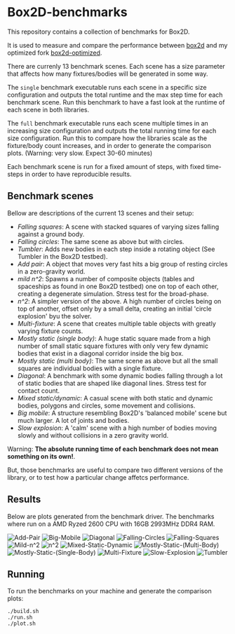 # Box2D-benchmarks
This repository contains a collection of benchmarks for Box2D.

It is used to measure and compare the performance between [box2d](https://github.com/erincatto/box2d) and my optimized fork [box2d-optimized](https://github.com/mtsamis/box2d-optimized).

There are currenly 13 benchmark scenes. Each scene has a size parameter that affects how many fixtures/bodies will be generated in some way.

The `single` benchmark executable runs each scene in a specific size configuration and outputs the total runtime and the max step time for each benchmark scene.
Run this benchmark to have a fast look at the runtime of each scene in both libraries.

The `full` benchmark executable runs each scene multiple times in an increasing size configuration and outputs the total running time for each size configuration.
Run this to compare how the libraries scale as the fixture/body count increases, and in order to generate the comparison plots. (Warning: very slow. Expect 30-60 minutes)

Each benchmark scene is run for a fixed amount of steps, with fixed time-steps in order to have reproducible results.

## Benchmark scenes
Bellow are descriptions of the current 13 scenes and their setup:

- *Falling squares*: A scene with stacked squares of varying sizes falling against a ground body.
- *Falling circles*: The same scene as above but with circles.
- *Tumbler*: Adds new bodies in each step inside a rotating object (See Tumbler in the Box2D testbed).
- *Add pair*: A object that moves very fast hits a big group of resting circles in a zero-gravity world.
- *mild n^2*: Spawns a number of composite objects (tables and spaceships as found in one Box2D testbed) one on top of each other, creating a degenerate simulation. Stress test for the broad-phase.
- *n^2*: A simpler version of the above. A high number of circles being on top of another, offset only by a small delta, creating an initial 'circle explosion' byu the solver.
- *Multi-fixture*: A scene that creates multiple table objects with greatly varying fixture counts.
- *Mostly static (single body)*: A huge static square made from a high number of small static square fixtures with only very few dynamic bodies that exist in a diagonal corridor inside the big box.
- *Mostly static (multi body)*: The same scene as above but all the small squares are individual bodies with a single fixture.
- *Diagonal*: A benchmark with some dynamic bodies falling through a lot of static bodies that are shaped like diagonal lines. Stress test for contact count.
- *Mixed static/dynamic*: A casual scene with both static and dynamic bodies, polygons and circles, some movement and collisions. 
- *Big mobile*: A structure resembling Box2D's 'balanced mobile' scene but much larger. A lot of joints and bodies.
- *Slow explosion*: A 'calm' scene with a high number of bodies moving slowly and without collisions in a zero gravity world.

Warning: **The absolute running time of each benchmark does not mean something on its own!**.

But, those benchmarks are useful to compare two different versions of the library, or to test how a particular change affetcs performance.

## Results
Below are plots generated from the benchmark driver.
The benchmarks where run on a AMD Ryzed 2600 CPU with 16GB 2993MHz DDR4 RAM.

![Add-Pair](https://github.com/mtsamis/box2d-benchmarks/blob/master/plots/add-pair.png)
![Big-Mobile](https://github.com/mtsamis/box2d-benchmarks/blob/master/plots/big-mobile.png)
![Diagonal](https://github.com/mtsamis/box2d-benchmarks/blob/master/plots/diagonal.png)
![Falling-Circles](https://github.com/mtsamis/box2d-benchmarks/blob/master/plots/falling-circles.png)
![Falling-Squares](https://github.com/mtsamis/box2d-benchmarks/blob/master/plots/falling-squares.png)
![Mild-n^2](https://github.com/mtsamis/box2d-benchmarks/blob/master/plots/mild-n^2.png)
![n^2](https://github.com/mtsamis/box2d-benchmarks/blob/master/plots/n^2.png)
![Mixed-Static-Dynamic](https://github.com/mtsamis/box2d-benchmarks/blob/master/plots/mixed-static-dynamic.png)
![Mostly-Static-(Multi-Body)](https://github.com/mtsamis/box2d-benchmarks/blob/master/plots/mostly-static-(multi-body).png)
![Mostly-Static-(Single-Body)](https://github.com/mtsamis/box2d-benchmarks/blob/master/plots/mostly-static-(single-body).png)
![Multi-Fixture](https://github.com/mtsamis/box2d-benchmarks/blob/master/plots/multi-fixture.png)
![Slow-Explosion](https://github.com/mtsamis/box2d-benchmarks/blob/master/plots/slow-explosion.png)
![Tumbler](https://github.com/mtsamis/box2d-benchmarks/blob/master/plots/tumbler.png)

## Running

To run the benchmarks on your machine and generate the comparison plots:
```
./build.sh
./run.sh
./plot.sh
```
